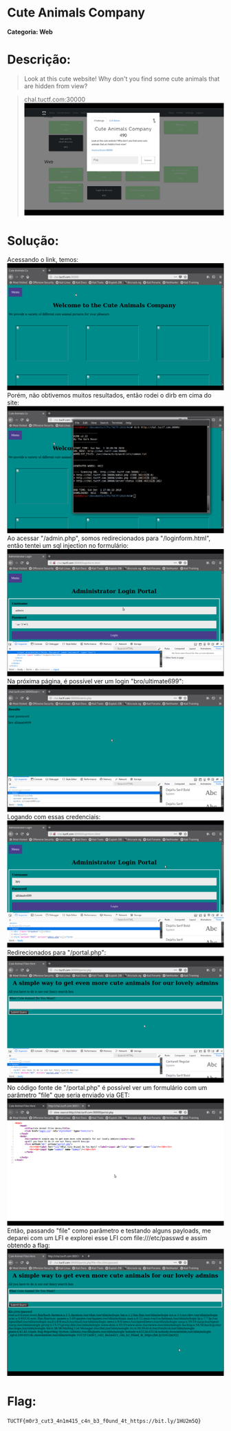 # Cute Animals Company

**Categoria: Web**

# Descrição:
>Look at this cute website! Why don't you find some cute animals that are hidden from view?

>chal.tuctf.com:30000
![CuteAnimalCompany - Chall](cute0.png)

# Solução:
Acessando o link, temos:
![CuteAnimalCompany - Página Web](cute1.png)
Porém, não obtivemos muitos resultados, então rodei o dirb em cima do site:
![CuteAnimalCompany - dirb](cute2.png)
Ao acessar "/admin.php", somos redirecionados para "/loginform.html", então tentei um sql injection no formulário:
![CuteAnimalCompany - SQL Injection](cute3.png)
Na próxima página, é possível ver um login "bro/ultimate699":
![CuteAnimalCompany - Credenciais](cute4.png)
Logando com essas credenciais:
![CuteAnimalCompany - Logando](cute5.png)
Redirecionados para "/portal.php":
![CuteAnimalCompany - Portal](cute6.png)
No código fonte de "/portal.php" é possível ver um formulário com um parâmetro "file" que seria enviado via GET:
![CuteAnimalCompany - Código fonte "/portal.php"](cute7.png)
Então, passando "file" como parâmetro e testando alguns payloads, me deparei com um LFI e explorei esse LFI com file:///etc/passwd e assim obtendo a flag:
![CuteAnimalCompany - LFI file:///etc/passwd](cute8.png)

# Flag:
```TUCTF{m0r3_cut3_4n1m415_c4n_b3_f0und_4t_https://bit.ly/1HU2m5Q}```
